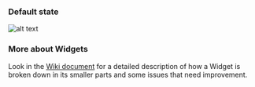 ### Default state

![alt text](https://contentful.atlassian.net/wiki/download/attachments/412385434/Screen%20Shot%202018-04-04%20at%2016.27.58.png?version=1&modificationDate=1522852223093&cacheVersion=1&api=v2 'Default')

### More about Widgets

Look in the [Wiki document](https://contentful.atlassian.net/wiki/spaces/DES/pages/412385434/Widgets) for a detailed description of how a Widget is broken down in its smaller parts and some issues that need improvement.
